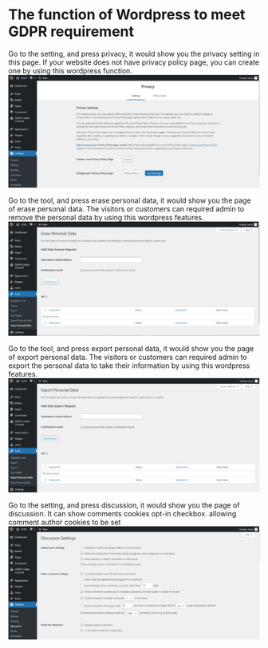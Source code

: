 # The function of Wordpress to meet GDPR requirement

Go to the setting, and press privacy, it would show you the privacy setting in this page. If your website does not have privacy policy page, you can create one by using this wordpress function. 
![Image](./assets/gdpr50.jpeg)

Go to the tool, and press erase personal data, it would show you the page of erase personal data. The visitors or customers can required admin to remove the personal data by using this wordpress features.
![Image](./assets/gdpr40.jpeg)

Go to the tool, and press export personal data, it would show you the page of export personal data. The visitors or customers can required admin to export the personal data to take their information by using this wordpress features.
![Image](./assets/gdpr30.jpeg)

Go to the setting, and press discussion, it would show you the page of discussion. It can show comments cookies opt-in checkbox. allowing comment author cookies to be set
![Image](./assets/gdpr20.jpeg)


